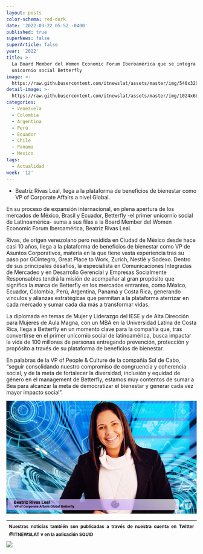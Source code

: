 ```yaml
---
layout: posts
color-schema: red-dark
date: '2022-03-22 05:52 -0400'
published: true
superNews: false
superArticle: false
year: '2022'
title: >-
  La Board Member del Women Economic Forum Iberoamérica que se integra al
  unicornio social Betterfly
image: >-
  https://raw.githubusercontent.com/itnewslat/assets/master/img/540x320/Beatriz-Rivas-Leal-p.jpg
detail-image: >-
  https://raw.githubusercontent.com/itnewslat/assets/master/img/1024x680/Beatriz-Rivas-Leal-g.jpg
categories:
  - Venezuela
  - Colombia
  - Argentina
  - Perú
  - Ecuador
  - Chile
  - Panama
  - Mexico
tags:
  - Actualidad
week: '12'
---
```

- Beatriz Rivas Leal, llega a la plataforma de beneficios de bienestar como VP of Corporate Affairs a nivel Global.

En su proceso de expansión internacional, en plena  apertura de los mercados de México, Brasil y Ecuador, Betterfly -el primer unicornio social de Latinoamérica- suma a sus filas a la Board Member del Women Economic Forum Iberoamérica, Beatriz Rivas Leal. 

Rivas, de origen venezolano pero residida en Ciudad de México desde hace casi 10 años, llega a la plataforma de beneficios de bienestar como VP de Asuntos Corporativos, materia en la que tiene vasta experiencia tras su paso por GOintegro, Great Place to Work, Zurich, Nestlé y Sodexo. Dentro de sus principales desafíos, la especialista en Comunicaciones Integradas de Mercadeo y en Desarrollo Gerencial y Empresas Socialmente Responsables tendrá la misión de acompañar al gran propósito que significa la marca de Betterfly en los mercados entrantes, como México, Ecuador, Colombia, Perú, Argentina, Panamá y Costa Rica, generando vínculos y alianzas estratégicas que permitan a la plataforma aterrizar en cada mercado y sumar cada día más a transformar vidas. 

La diplomada en temas de Mujer y Liderazgo del IESE y de Alta Dirección para Mujeres de Aula Magna, con un MBA en la Universidad Latina de Costa Rica, llega a Betterfly en un momento clave para la compañía que, tras convertirse en el primer unicornio social de latinoamérica, busca impactar la vida de 100 millones de personas entregando prevención, protección y propósito a través de su plataforma de beneficios de bienestar. 

En palabras de la VP of People & Culture de la compañía Sol de Cabo, “seguir consolidando nuestro compromiso de congruencia y coherencia social, y de la meta de fortalecer la diversidad, inclusión y equidad de género en el management de Betterfly, estamos muy contentos de sumar a Bea para alcanzar la meta de democratizar el bienestar y generar cada vez mayor impacto social”.

![](https://raw.githubusercontent.com/itnewslat/assets/master/img/540x320/Beatriz-Rivas-Leal-p.jpg)

<table style="height: 42px;" width="569">
<tbody>
<tr>
<td style="text-align: justify;"><sub><strong>Nuestras noticias también son publicadas a través de nuestra cuenta en Twitter <a href="https://twitter.com/itnewslat?lang=es">@ITNEWSLAT</a> y en la aplicación <a href="https://squidapp.co/en/">SQUID</a></strong></sub></td>
</tr>
</tbody>
</table>

<img src="https://tracker.metricool.com/c3po.jpg?hash=56f88a41e39ab42c063cc51676587a04"/>

